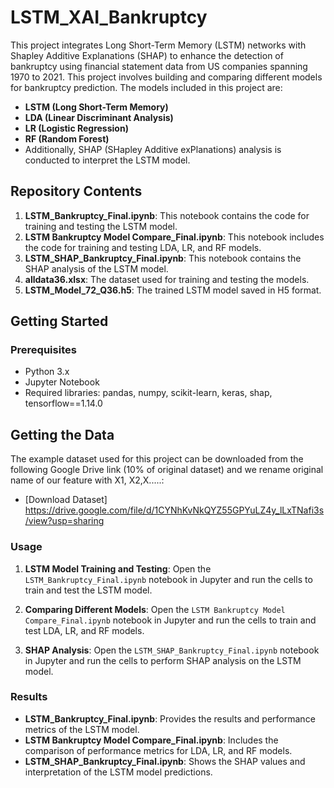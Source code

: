 # LSTM_XAI_Bankruptcy
This project integrates Long Short-Term Memory (LSTM) networks with Shapley Additive Explanations (SHAP) to enhance the detection of bankruptcy using financial statement data from US companies spanning 1970 to 2021.
This project involves building and comparing different models for bankruptcy prediction. The models included in this project are:
- **LSTM (Long Short-Term Memory)**
- **LDA (Linear Discriminant Analysis)**
- **LR (Logistic Regression)**
- **RF (Random Forest)**
- Additionally, SHAP (SHapley Additive exPlanations) analysis is conducted to interpret the LSTM model.

## Repository Contents

1. **LSTM_Bankruptcy_Final.ipynb**: This notebook contains the code for training and testing the LSTM model.
2. **LSTM Bankruptcy Model Compare_Final.ipynb**: This notebook includes the code for training and testing LDA, LR, and RF models.
3. **LSTM_SHAP_Bankruptcy_Final.ipynb**: This notebook contains the SHAP analysis of the LSTM model.
4. **alldata36.xlsx**: The dataset used for training and testing the models.
5. **LSTM_Model_72_Q36.h5**: The trained LSTM model saved in H5 format.
   
## Getting Started

### Prerequisites

- Python 3.x
- Jupyter Notebook
- Required libraries: pandas, numpy, scikit-learn, keras, shap, tensorflow==1.14.0

## Getting the Data

The example dataset used for this project can be downloaded from the following Google Drive link (10% of original dataset) and we rename original name of our feature with X1, X2,X.....:

- [Download Dataset] https://drive.google.com/file/d/1CYNhKvNkQYZ55GPYuLZ4y_lLxTNafi3s/view?usp=sharing

### Usage

1. **LSTM Model Training and Testing**:
    Open the `LSTM_Bankruptcy_Final.ipynb` notebook in Jupyter and run the cells to train and test the LSTM model.
   
2. **Comparing Different Models**:
    Open the `LSTM Bankruptcy Model Compare_Final.ipynb` notebook in Jupyter and run the cells to train and test LDA, LR, and RF models.

3. **SHAP Analysis**:
    Open the `LSTM_SHAP_Bankruptcy_Final.ipynb` notebook in Jupyter and run the cells to perform SHAP analysis on the LSTM model.

### Results

- **LSTM_Bankruptcy_Final.ipynb**: Provides the results and performance metrics of the LSTM model.
- **LSTM Bankruptcy Model Compare_Final.ipynb**: Includes the comparison of performance metrics for LDA, LR, and RF models.
- **LSTM_SHAP_Bankruptcy_Final.ipynb**: Shows the SHAP values and interpretation of the LSTM model predictions.


